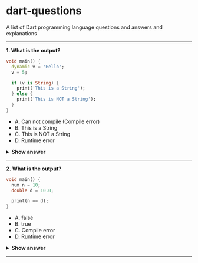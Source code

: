 # dart-questions
A list of Dart programming language questions and answers and explanations 


---
**1. What is the output?**
```dart
void main() {
  dynamic v = 'Hello';
  v = 5;

  if (v is String) {
    print('This is a String');
  } else {
    print('This is NOT a String');
  }
}
```
- A. Can not compile (Compile error)
- B. This is a String 
- C. This is NOT a String
- D. Runtime error

<details><summary><b>Show answer</b></summary>
<p>

#### Answer: C. This is NOT a String

We declared `v` as a dynamic variable, so we can assign/re-assign any data (different types are allowed) to it. In this case, we re-assign `5` (an int). Hence, v is an integer, not a String.
</p>
</details>

---
**2. What is the output?**
```dart
void main() {
  num n = 10;
  double d = 10.0;

  print(n == d);
}
```
- A. false
- B. true
- C. Compile error
- D. Runtime error

<details><summary><b>Show answer</b></summary>
<p>

#### Answer: B. true

A `num` can be used for both `double` and `int`. Also, `double` extends `num`. In this question `n` and `d` are equal. 
</p>
</details>

---

